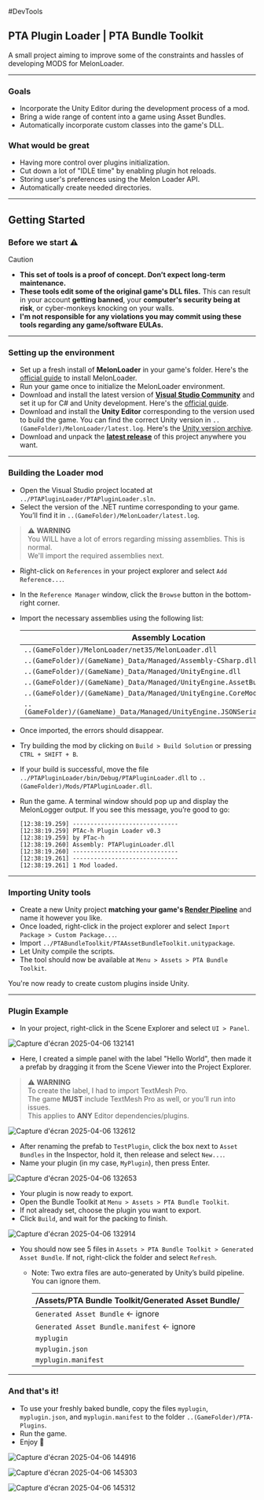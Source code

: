  #DevTools  
## PTA Plugin Loader | PTA Bundle Toolkit

A small project aiming to improve some of the constraints and hassles of developing MODS for MelonLoader.

---

### Goals

- Incorporate the Unity Editor during the development process of a mod.
- Bring a wide range of content into a game using Asset Bundles.
- Automatically incorporate custom classes into the game's DLL.


### What would be great

- Having more control over plugins initialization.
- Cut down a lot of "IDLE time" by enabling plugin hot reloads.
- Storing user's preferences using the Melon Loader API.
- Automatically create needed directories.
---

## Getting Started

### Before we start ⚠️
>[!CAUTION]
> - **This set of tools is a proof of concept. Don’t expect long-term maintenance.**  
> - **These tools edit some of the original game's DLL files.** This can result in your account **getting banned**, your **computer's security being at risk**, or cyber-monkeys knocking on your walls.  
> - **I'm not responsible for any violations you may commit using these tools regarding any game/software EULAs.**

---

### Setting up the environment

- Set up a fresh install of **MelonLoader** in your game's folder. Here's the [official guide](https://melonwiki.xyz/#/?id=requirements) to install MelonLoader.  
- Run your game once to initialize the MelonLoader environment.  
- Download and install the latest version of **[Visual Studio Community](https://visualstudio.microsoft.com/vs/community/)** and set it up for C# and Unity development. Here's the [official guide](https://learn.microsoft.com/en-us/visualstudio/gamedev/unity/get-started/getting-started-with-visual-studio-tools-for-unity).  
- Download and install the **Unity Editor** corresponding to the version used to build the game. You can find the correct Unity version in `..(GameFolder)/MelonLoader/latest.log`. Here's the [Unity version archive](https://unity.com/releases/editor/archive).  
- Download and unpack the **[latest release](https://github.com/PTac-h/PTABundleToolkit/releases)** of this project anywhere you want.

---

### Building the Loader mod

- Open the Visual Studio project located at `../PTAPluginLoader/PTAPluginLoader.sln`.  
- Select the version of the .NET runtime corresponding to your game. You’ll find it in `..(GameFolder)/MelonLoader/latest.log`.

> ⚠️ **WARNING**  
> You WILL have a lot of errors regarding missing assemblies. This is normal.  
> We'll import the required assemblies next.

- Right-click on `References` in your project explorer and select `Add Reference...`.  
- In the `Reference Manager` window, click the `Browse` button in the bottom-right corner.  
- Import the necessary assemblies using the following list:

    | Assembly Location  |
    | ------------------ |
    | `..(GameFolder)/MelonLoader/net35/MelonLoader.dll` |
    | `..(GameFolder)/(GameName)_Data/Managed/Assembly-CSharp.dll` |
    | `..(GameFolder)/(GameName)_Data/Managed/UnityEngine.dll` |
    | `..(GameFolder)/(GameName)_Data/Managed/UnityEngine.AssetBundleModule.dll` |
    | `..(GameFolder)/(GameName)_Data/Managed/UnityEngine.CoreModule.dll` |
    | `..(GameFolder)/(GameName)_Data/Managed/UnityEngine.JSONSerializeModule.dll` |

- Once imported, the errors should disappear.  
- Try building the mod by clicking on `Build > Build Solution` or pressing `CTRL + SHIFT + B`.  
- If your build is successful, move the file `../PTAPluginLoader/bin/Debug/PTAPluginLoader.dll` to `..(GameFolder)/Mods/PTAPluginLoader.dll`.  
- Run the game. A terminal window should pop up and display the MelonLogger output. If you see this message, you’re good to go:

    ```
    [12:38:19.259] ------------------------------
    [12:38:19.259] PTAc-h Plugin Loader v0.3
    [12:38:19.259] by PTac-h
    [12:38:19.260] Assembly: PTAPluginLoader.dll
    [12:38:19.260] ------------------------------
    [12:38:19.261] ------------------------------
    [12:38:19.261] 1 Mod loaded.
    ```

---

### Importing Unity tools

- Create a new Unity project **matching your game's [Render Pipeline](https://docs.unity3d.com/Manual/render-pipelines.html)** and name it however you like.  
- Once loaded, right-click in the project explorer and select `Import Package > Custom Package...`.  
- Import `../PTABundleToolkit/PTAAssetBundleToolkit.unitypackage`.  
- Let Unity compile the scripts.  
- The tool should now be available at `Menu > Assets > PTA Bundle Toolkit`.

You're now ready to create custom plugins inside Unity.

---

### Plugin Example

- In your project, right-click in the Scene Explorer and select `UI > Panel`.

![Capture d'écran 2025-04-06 132141](https://github.com/user-attachments/assets/dbba8baf-dfcb-4ea9-a9ed-57a3670a651b)

- Here, I created a simple panel with the label "Hello World", then made it a prefab by dragging it from the Scene Viewer into the Project Explorer.

> ⚠️ **WARNING**  
> To create the label, I had to import TextMesh Pro.  
> The game **MUST** include TextMesh Pro as well, or you’ll run into issues.  
> This applies to **ANY** Editor dependencies/plugins.

![Capture d'écran 2025-04-06 132612](https://github.com/user-attachments/assets/804c1044-dd16-4a76-9042-5e8f75147e85)

- After renaming the prefab to `TestPlugin`, click the box next to `Asset Bundles` in the Inspector, hold it, then release and select `New...`.  
- Name your plugin (in my case, `MyPlugin`), then press Enter.

![Capture d'écran 2025-04-06 132653](https://github.com/user-attachments/assets/bc1e1f1a-4914-4ffb-a947-b704da0fa807)

- Your plugin is now ready to export.  
- Open the Bundle Toolkit at `Menu > Assets > PTA Bundle Toolkit`.  
- If not already set, choose the plugin you want to export.  
- Click `Build`, and wait for the packing to finish.

![Capture d'écran 2025-04-06 132914](https://github.com/user-attachments/assets/91058353-48e4-491c-bc7d-e5a38ef7f1a4)

- You should now see 5 files in `Assets > PTA Bundle Toolkit > Generated Asset Bundle`. If not, right-click the folder and select `Refresh`.  
  - Note: Two extra files are auto-generated by Unity’s build pipeline. You can ignore them.

    | /Assets/PTA Bundle Toolkit/Generated Asset Bundle/ |
    | --------------------------------------------------- |
    | `Generated Asset Bundle` ← ignore |  
    | `Generated Asset Bundle.manifest` ← ignore |  
    | `myplugin` |  
    | `myplugin.json` |  
    | `myplugin.manifest` |

---

### And that's it!

- To use your freshly baked bundle, copy the files `myplugin`, `myplugin.json`, and `myplugin.manifest` to the folder `..(GameFolder)/PTA-Plugins`.  
- Run the game.  
- Enjoy 🎉

![Capture d'écran 2025-04-06 144916](https://github.com/user-attachments/assets/7b01c32b-a983-4d51-8982-be9daf6b00f2)

![Capture d'écran 2025-04-06 145303](https://github.com/user-attachments/assets/974eabfb-6afb-4683-8c61-ee3249693778)

![Capture d'écran 2025-04-06 145312](https://github.com/user-attachments/assets/f3ae2f89-b35d-45b4-90ff-8bf7d4a16d28)
